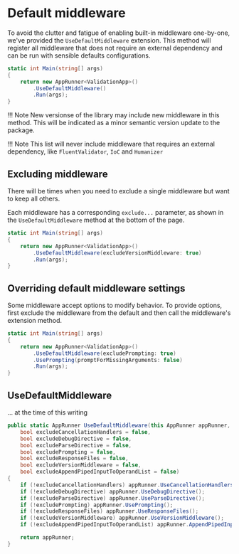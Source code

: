 # Default middleware

To avoid the clutter and fatigue of enabling built-in middleware one-by-one, we've provided the `UseDefaultMiddleware` extension.
This method will register all middleware that does not require an external dependency and can be run with sensible defaults configurations.

```c#
static int Main(string[] args)
{
    return new AppRunner<ValidationApp>()
        .UseDefaultMiddleware()
        .Run(args);
}
```

!!! Note
    New versionse of the library may include new middleware in this method. This will be indicated as a minor semantic version update to the package.

!!! Note
    This list will never include middleware that requires an external dependency, like `FluentValidator`, `IoC` and `Humanizer`

## Excluding middleware

There will be times when you need to exclude a single middleware but want to keep all others.  

Each middleware has a corresponding `exclude...` parameter, as shown in the `UseDefaultMiddleware` method at the bottom of the page.

```c#
static int Main(string[] args)
{
    return new AppRunner<ValidationApp>()
        .UseDefaultMiddleware(excludeVersionMiddleware: true)
        .Run(args);
}
```

## Overriding default middleware settings

Some middleware accept options to modify behavior. To provide options, first exclude the middleware from the default and then call the middleware's extension method.

```c#
static int Main(string[] args)
{
    return new AppRunner<ValidationApp>()
        .UseDefaultMiddleware(excludePrompting: true)
        .UsePrompting(promptForMissingArguments: false)
        .Run(args);
}
```

## UseDefaultMiddleware

... at the time of this writing

```c#
public static AppRunner UseDefaultMiddleware(this AppRunner appRunner,
    bool excludeCancellationHandlers = false,
    bool excludeDebugDirective = false,
    bool excludeParseDirective = false,
    bool excludePrompting = false,
    bool excludeResponseFiles = false,
    bool excludeVersionMiddleware = false,
    bool excludeAppendPipedInputToOperandList = false)
{
    if (!excludeCancellationHandlers) appRunner.UseCancellationHandlers();
    if (!excludeDebugDirective) appRunner.UseDebugDirective();
    if (!excludeParseDirective) appRunner.UseParseDirective();
    if (!excludePrompting) appRunner.UsePrompting();
    if (!excludeResponseFiles) appRunner.UseResponseFiles();
    if (!excludeVersionMiddleware) appRunner.UseVersionMiddleware();
    if (!excludeAppendPipedInputToOperandList) appRunner.AppendPipedInputToOperandList();

    return appRunner;
}
```